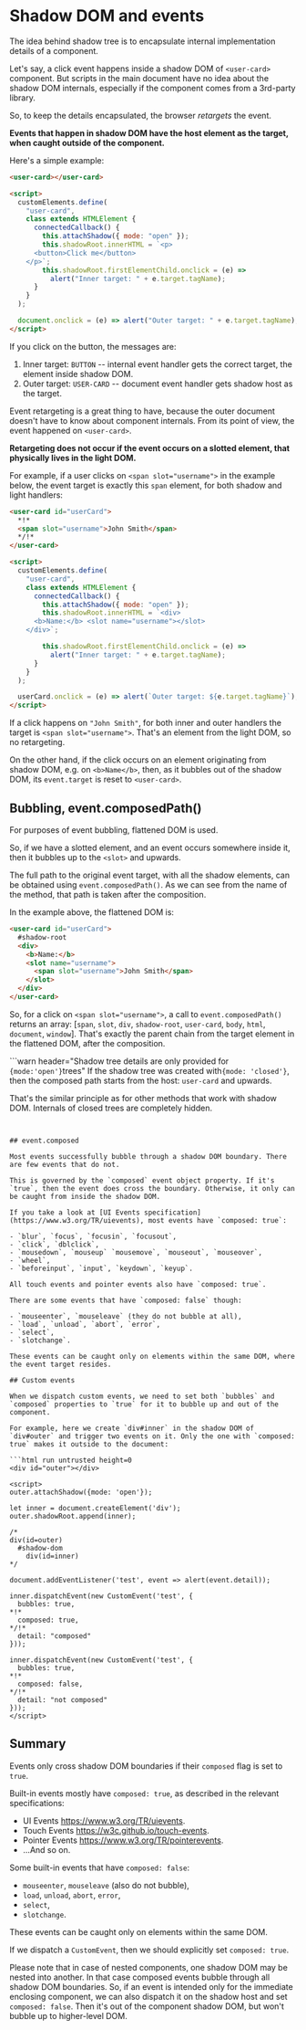 # Shadow DOM and events

The idea behind shadow tree is to encapsulate internal implementation details of a component.

Let's say, a click event happens inside a shadow DOM of `<user-card>` component. But scripts in the main document have no idea about the shadow DOM internals, especially if the component comes from a 3rd-party library.

So, to keep the details encapsulated, the browser _retargets_ the event.

**Events that happen in shadow DOM have the host element as the target, when caught outside of the component.**

Here's a simple example:

```html run autorun="no-epub" untrusted height=60
<user-card></user-card>

<script>
  customElements.define(
    "user-card",
    class extends HTMLElement {
      connectedCallback() {
        this.attachShadow({ mode: "open" });
        this.shadowRoot.innerHTML = `<p>
      <button>Click me</button>
    </p>`;
        this.shadowRoot.firstElementChild.onclick = (e) =>
          alert("Inner target: " + e.target.tagName);
      }
    }
  );

  document.onclick = (e) => alert("Outer target: " + e.target.tagName);
</script>
```

If you click on the button, the messages are:

1. Inner target: `BUTTON` -- internal event handler gets the correct target, the element inside shadow DOM.
2. Outer target: `USER-CARD` -- document event handler gets shadow host as the target.

Event retargeting is a great thing to have, because the outer document doesn't have to know about component internals. From its point of view, the event happened on `<user-card>`.

**Retargeting does not occur if the event occurs on a slotted element, that physically lives in the light DOM.**

For example, if a user clicks on `<span slot="username">` in the example below, the event target is exactly this `span` element, for both shadow and light handlers:

```html run autorun="no-epub" untrusted height=60
<user-card id="userCard">
  *!*
  <span slot="username">John Smith</span>
  */!*
</user-card>

<script>
  customElements.define(
    "user-card",
    class extends HTMLElement {
      connectedCallback() {
        this.attachShadow({ mode: "open" });
        this.shadowRoot.innerHTML = `<div>
      <b>Name:</b> <slot name="username"></slot>
    </div>`;

        this.shadowRoot.firstElementChild.onclick = (e) =>
          alert("Inner target: " + e.target.tagName);
      }
    }
  );

  userCard.onclick = (e) => alert(`Outer target: ${e.target.tagName}`);
</script>
```

If a click happens on `"John Smith"`, for both inner and outer handlers the target is `<span slot="username">`. That's an element from the light DOM, so no retargeting.

On the other hand, if the click occurs on an element originating from shadow DOM, e.g. on `<b>Name</b>`, then, as it bubbles out of the shadow DOM, its `event.target` is reset to `<user-card>`.

## Bubbling, event.composedPath()

For purposes of event bubbling, flattened DOM is used.

So, if we have a slotted element, and an event occurs somewhere inside it, then it bubbles up to the `<slot>` and upwards.

The full path to the original event target, with all the shadow elements, can be obtained using `event.composedPath()`. As we can see from the name of the method, that path is taken after the composition.

In the example above, the flattened DOM is:

```html
<user-card id="userCard">
  #shadow-root
  <div>
    <b>Name:</b>
    <slot name="username">
      <span slot="username">John Smith</span>
    </slot>
  </div>
</user-card>
```

So, for a click on `<span slot="username">`, a call to `event.composedPath()` returns an array: [`span`, `slot`, `div`, `shadow-root`, `user-card`, `body`, `html`, `document`, `window`]. That's exactly the parent chain from the target element in the flattened DOM, after the composition.

```warn header="Shadow tree details are only provided for `{mode:'open'}`trees" If the shadow tree was created with`{mode: 'closed'}`, then the composed path starts from the host: `user-card` and upwards.

That's the similar principle as for other methods that work with shadow DOM. Internals of closed trees are completely hidden.

````


## event.composed

Most events successfully bubble through a shadow DOM boundary. There are few events that do not.

This is governed by the `composed` event object property. If it's `true`, then the event does cross the boundary. Otherwise, it only can be caught from inside the shadow DOM.

If you take a look at [UI Events specification](https://www.w3.org/TR/uievents), most events have `composed: true`:

- `blur`, `focus`, `focusin`, `focusout`,
- `click`, `dblclick`,
- `mousedown`, `mouseup` `mousemove`, `mouseout`, `mouseover`,
- `wheel`,
- `beforeinput`, `input`, `keydown`, `keyup`.

All touch events and pointer events also have `composed: true`.

There are some events that have `composed: false` though:

- `mouseenter`, `mouseleave` (they do not bubble at all),
- `load`, `unload`, `abort`, `error`,
- `select`,
- `slotchange`.

These events can be caught only on elements within the same DOM, where the event target resides.

## Custom events

When we dispatch custom events, we need to set both `bubbles` and `composed` properties to `true` for it to bubble up and out of the component.

For example, here we create `div#inner` in the shadow DOM of `div#outer` and trigger two events on it. Only the one with `composed: true` makes it outside to the document:

```html run untrusted height=0
<div id="outer"></div>

<script>
outer.attachShadow({mode: 'open'});

let inner = document.createElement('div');
outer.shadowRoot.append(inner);

/*
div(id=outer)
  #shadow-dom
    div(id=inner)
*/

document.addEventListener('test', event => alert(event.detail));

inner.dispatchEvent(new CustomEvent('test', {
  bubbles: true,
*!*
  composed: true,
*/!*
  detail: "composed"
}));

inner.dispatchEvent(new CustomEvent('test', {
  bubbles: true,
*!*
  composed: false,
*/!*
  detail: "not composed"
}));
</script>
````

## Summary

Events only cross shadow DOM boundaries if their `composed` flag is set to `true`.

Built-in events mostly have `composed: true`, as described in the relevant specifications:

- UI Events <https://www.w3.org/TR/uievents>.
- Touch Events <https://w3c.github.io/touch-events>.
- Pointer Events <https://www.w3.org/TR/pointerevents>.
- ...And so on.

Some built-in events that have `composed: false`:

- `mouseenter`, `mouseleave` (also do not bubble),
- `load`, `unload`, `abort`, `error`,
- `select`,
- `slotchange`.

These events can be caught only on elements within the same DOM.

If we dispatch a `CustomEvent`, then we should explicitly set `composed: true`.

Please note that in case of nested components, one shadow DOM may be nested into another. In that case composed events bubble through all shadow DOM boundaries. So, if an event is intended only for the immediate enclosing component, we can also dispatch it on the shadow host and set `composed: false`. Then it's out of the component shadow DOM, but won't bubble up to higher-level DOM.
